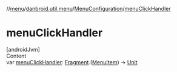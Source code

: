 //[menu](../../index.md)/[danbroid.util.menu](../index.md)/[MenuConfiguration](index.md)/[menuClickHandler](menu-click-handler.md)



# menuClickHandler  
[androidJvm]  
Content  
var [menuClickHandler](menu-click-handler.md): [Fragment](https://developer.android.com/reference/kotlin/androidx/fragment/app/Fragment.html).([MenuItem](../-menu-item/index.md)) -> [Unit](https://kotlinlang.org/api/latest/jvm/stdlib/kotlin/-unit/index.html)  



